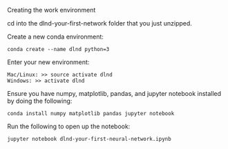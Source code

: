 Creating the work environment


cd into the dlnd-your-first-network folder that you just unzipped.

Create a new conda environment:
```
conda create --name dlnd python=3
```

Enter your new environment:
```
Mac/Linux: >> source activate dlnd
Windows: >> activate dlnd
```

Ensure you have numpy, matplotlib, pandas, and jupyter notebook installed by doing the following:
```
conda install numpy matplotlib pandas jupyter notebook
```

Run the following to open up the notebook:
```
jupyter notebook dlnd-your-first-neural-network.ipynb
```

